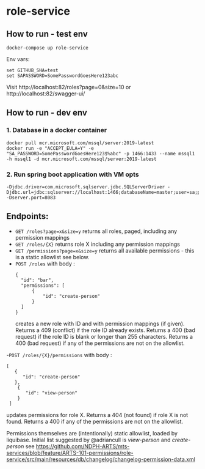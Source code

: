 # role-service

## How to run - test env

    docker-compose up role-service

Env vars:

    set GITHUB_SHA=test
    set SAPASSWORD=SomePasswordGoesHere123abc

Visit http://localhost:82/roles?page=0&size=10 or http://localhost:82/swagger-ui/

## How to run - dev env

### 1. Database in a docker container

    docker pull mcr.microsoft.com/mssql/server:2019-latest
    docker run -e "ACCEPT_EULA=Y" -e "SA_PASSWORD=SomePasswordGoesHere123$%abc" -p 1466:1433 --name mssql1 -h mssql1 -d mcr.microsoft.com/mssql/server:2019-latest

### 2. Run spring boot application with VM opts

    -Djdbc.driver=com.microsoft.sqlserver.jdbc.SQLServerDriver -Djdbc.url=jdbc:sqlserver://localhost:1466;databaseName=master;user=sa;password=SomePasswordGoesHere123abc -Dserver.port=8083

## Endpoints:


- `GET /roles?page=x&size=y` returns all roles, paged, including any permission mappings
- `GET /roles/{X}` returns role X including any permission mappings
- `GET /permissions?page=x&size=y` returns all available permissions - this is a static allowlist see below.
- `POST /roles` with body :
  ```
  {
    "id": "bar",
    "permissions": [
        {
            "id": "create-person"
        }
    ]
  }
  ```
  creates a new role with ID and with permission mappings (if given).
  Returns a 409 (conflict) if the role ID already exists.
  Returns a 400 (bad request) if the role ID is blank or longer than 255 characters.
  Returns a 400 (bad request) if any of the permissions are not on the allowlist.

-`POST /roles/{X}/permissions` with body :
  ```
  [
     {
        "id": "create-person"
     },
      {
         "id": "view-person"
      }
   ]

  ```
updates permissions for role X.
Returns a 404 (not found) if role X is not found.
Returns a 400 if any of the permissions are not on the allowlist.

Permissions themselves are (intentionally) static allowlist, loaded by liquibase.
Initial list suggested by @adriancull is _view-person_ and _create-person_  see https://github.com/NDPH-ARTS/mts-services/blob/feature/ARTS-101-permissions/role-service/src/main/resources/db/changelog/changelog-permission-data.xml


